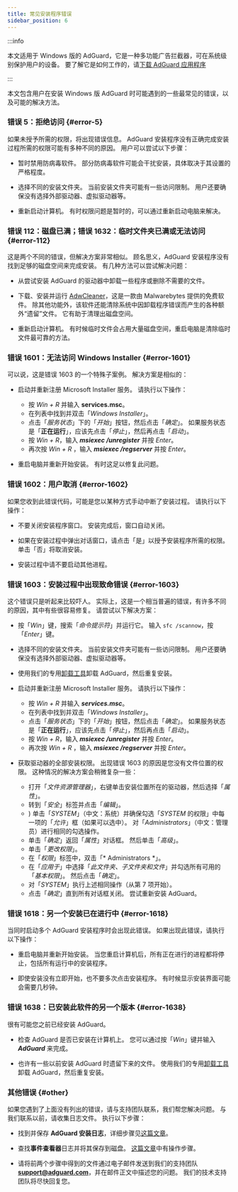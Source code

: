 ```yaml
---
title: 常见安装程序错误
sidebar_position: 6
---
```


:::info

本文适用于 Windows 版的 AdGuard，它是一种多功能广告拦截器，可在系统级别保护用户的设备。 要了解它是如何工作的，请[下载 AdGuard 应用程序](https://agrd.io/download-kb-adblock)

:::

本文包含用户在安装 Windows 版 AdGuard 时可能遇到的一些最常见的错误，以及可能的解决方法。

### 错误 5：拒绝访问 {#error-5}

如果未授予所需的权限，将出现错误信息。 AdGuard 安装程序没有正确完成安装过程所需的权限可能有多种不同的原因。 用户可以尝试以下步骤：

- 暂时禁用防病毒软件。 部分防病毒软件可能会干扰安装，具体取决于其设置的严格程度。

- 选择不同的安装文件夹。 当前安装文件夹可能有一些访问限制。 用户还要确保没有选择外部驱动器、虚拟驱动器等。

- 重新启动计算机。 有时权限问题是暂时的，可以通过重新启动电脑来解决。

### 错误 112：磁盘已满；错误 1632：临时文件夹已满或无法访问 {#error-112}

这是两个不同的错误，但解决方案非常相似。 顾名思义，AdGuard 安装程序没有找到足够的磁盘空间来完成安装。 有几种方法可以尝试解决问题：

- 从尝试安装 AdGuard 的驱动器中卸载一些程序或删除不需要的文件。

- 下载、安装并运行 [AdwCleaner](http://www.bleepingcomputer.com/download/adwcleaner/)，这是一款由 Malwarebytes 提供的免费软件。 除其他功能外，该软件还能清除系统中因卸载程序错误而产生的各种额外“遗留”文件。 它有助于清理出磁盘空间。

- 重新启动计算机。 有时候临时文件会占用大量磁盘空间，重启电脑是清除临时文件最可靠的方法。

### 错误 1601：无法访问 Windows Installer {#error-1601}

可以说，这是错误 1603 的一个特殊子案例。 解决方案是相似的：

- 启动并重新注册 Microsoft Installer 服务。 请执行以下操作：

    - 按 *Win + R* 并输入 **services.msc**。
    - 在列表中找到并双击「*Windows Installer*」。
    - 点击「*服务状态*」下的「*开始*」按钮，然后点击「*确定*」。 如果服务状态是「**正在运行**」，应该先点击「*停止*」，然后再点击「*启动*」。
    - 按 *Win + R*，输入 ***msiexec /unregister*** 并按 *Enter*。
    - 再次按 *Win + R* ，输入 ***msiexec /regserver*** 并按 *Enter*。

- 重启电脑并重新开始安装。 有时这足以修复此问题。

### 错误 1602：用户取消 {#error-1602}

如果您收到此错误代码，可能是您以某种方式手动中断了安装过程。 请执行以下操作：

- 不要关闭安装程序窗口。 安装完成后，窗口自动关闭。

- 如果在安装过程中弹出对话窗口，请点击「是」以授予安装程序所需的权限。 单击「否」将取消安装。

- 安装过程中请不要启动其他进程。

### 错误 1603：安装过程中出现致命错误 {#error-1603}

这个错误只是听起来比较吓人。 实际上，这是一个相当普遍的错误，有许多不同的原因，其中有些很容易修复。 请尝试以下解决方案：

- 按「*Win*」键，搜索「*命令提示符*」并运行它。 输入 `sfc /scannow`，按「*Enter*」键。

- 选择不同的安装文件夹。 当前安装文件夹可能有一些访问限制。 用户还要确保没有选择外部驱动器、虚拟驱动器等。

- 使用我们的专用[卸载工具](../../installation#advanced)卸载 AdGuard，然后重复安装。

- 启动并重新注册 Microsoft Installer 服务。 请执行以下操作：

    - 按 *Win + R* 并输入 ***services.msc***。
    - 在列表中找到并双击「*Windows Installer*」。
    - 点击「*服务状态*」下的「*开始*」按钮，然后点击「*确定*」。 如果服务状态是「**正在运行**」，应该先点击「*停止*」，然后再点击「*启动*」。
    - 按 *Win + R*，输入 ***msiexec /unregister*** 并按 *Enter*。
    - 再次按 *Win + R* ，输入 ***msiexec /regserver*** 并按 *Enter*。

- 获取驱动器的全部安装权限。 出现错误 1603 的原因是您没有文件位置的权限。 这种情况的解决方案会稍微复杂一些：

    - 打开「*文件资源管理器*」，右键单击安装位置所在的驱动器，然后选择「*属性*」。
    - 转到「*安全*」标签并点击「*编辑*」。
    - ) 单击「*SYSTEM*」（中文：系统）并确保勾选「*SYSTEM* 的权限」中每一项的「*允许*」框（如果可以选中）。 对「*Administrators*」（中文：管理员）进行相同的勾选操作。
    - 单击「*确定*」返回「*属性*」对话框。 然后单击「*高级*」。
    - 单击「*更改权限*」。
    - 在「*权限*」标签中，双击「* Administrators *」。
    - 在「*应用于*」中选择「*此文件夹、子文件夹和文件*」并勾选所有可用的「*基本权限*」。 然后点击「*确定*」。
    - 对「*SYSTEM*」执行上述相同操作（从第 7 项开始）。
    - 点击「*确定*」直到所有对话框关闭。 尝试重新安装 AdGuard。

### 错误 1618：另一个安装已在进行中 {#error-1618}

当同时启动多个 AdGuard 安装程序时会出现此错误。 如果出现此错误，请执行以下操作：

- 重启电脑并重新开始安装。 当您重启计算机后，所有正在进行的进程都将停止，包括所有运行中的安装程序。

- 即使安装没有立即开始，也不要多次点击安装程序。 有时候显示安装界面可能会需要几秒钟。

### 错误 1638：已安装此软件的另一个版本 {#error-1638}

很有可能您之前已经安装 AdGuard。

- 检查 AdGuard 是否已安装在计算机上。 您可以通过按「*Win*」键并输入 ***AdGuard*** 来完成。

- 也许有一些以前安装 AdGuard 时遗留下来的文件。 使用我们的专用[卸载工具](../../installation#advanced)卸载 AdGuard，然后重复安装。

### 其他错误 {#other}

如果您遇到了上面没有列出的错误，请与支持团队联系，我们帮您解决问题。 与我们联系以前，请收集日志文件。 执行以下步骤：

- 找到并保存 **AdGuard 安装日志**，详细步骤见[这篇文章](../installation-logs)。

- 查找**事件查看器**日志并将其保存到磁盘。 [这篇文章](../system-logs)中有操作步骤。

- 请将前两个步骤中得到的文件通过电子邮件发送到我们的支持团队 **support@adguard.com**，并在邮件正文中描述您的问题。 我们的技术支持团队将尽快回复您。
